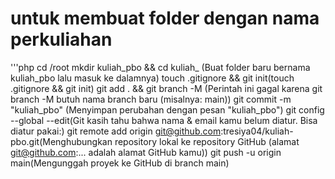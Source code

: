 # untuk membuat folder dengan nama perkuliahan
'''php
cd /root
mkdir kuliah_pbo && cd kuliah_ (Buat folder baru bernama kuliah_pbo lalu masuk ke dalamnya)
touch .gitignore && git init(touch .gitignore && git init)
git add . && git branch -M (Perintah ini gagal karena git branch -M butuh nama branch baru (misalnya: main))
git commit -m "kuliah_pbo" (Menyimpan perubahan dengan pesan "kuliah_pbo")
git config --global --edit(Git kasih tahu bahwa nama & email kamu belum diatur. Bisa diatur pakai:)
git remote add origin git@github.com:tresiya04/kuliah-pbo.git(Menghubungkan repository lokal ke repository GitHub (alamat git@github.com:... adalah alamat GitHub kamu))
git push -u origin main(Mengunggah proyek ke GitHub di branch main)







